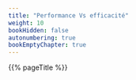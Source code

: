 ```yaml
---
title: "Performance Vs efficacité"
weight: 10
bookHidden: false
autonumbering: true
bookEmptyChapter: true
---
```


{{% pageTitle %}}
